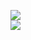 [![](https://img.shields.io/badge/Made%20With-Github%20Spray-lightgrey.svg?style=for-the-badge&logo=github)](https://github.com/Annihil/github-spray#7664)  
[![](https://i.imgur.com/2DrTn0Z.gif)](https://github.com/Annihil/github-spray)